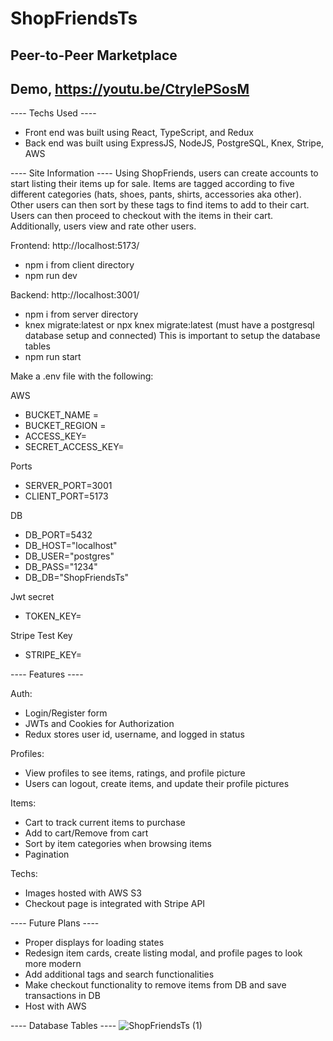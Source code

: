 # ShopFriendsTs

## Peer-to-Peer Marketplace

## Demo, https://youtu.be/CtrylePSosM

---- Techs Used ----
- Front end was built using React, TypeScript, and Redux
- Back end was built using ExpressJS, NodeJS, PostgreSQL, Knex, Stripe, AWS

---- Site Information ----
Using ShopFriends, users can create accounts to start listing their items up for sale. Items are tagged according to five different categories (hats, shoes, pants, shirts, accessories aka other). Other users can then sort by these tags to find items to add to their cart. Users can then proceed to checkout with the items in their cart. Additionally, users view and rate other users.

Frontend: http://localhost:5173/
- npm i from client directory
- npm run dev

Backend: http://localhost:3001/
- npm i from server directory
- knex migrate:latest or npx knex migrate:latest (must have a postgresql database setup and connected) This is important to setup the database tables
- npm run start

 Make a .env file with the following:
 
 AWS
 - BUCKET_NAME =
 - BUCKET_REGION =
 - ACCESS_KEY=
 - SECRET_ACCESS_KEY=

 Ports
 - SERVER_PORT=3001
 - CLIENT_PORT=5173

 DB
 - DB_PORT=5432
 - DB_HOST="localhost"
 - DB_USER="postgres"
 - DB_PASS="1234"
 - DB_DB="ShopFriendsTs"

 Jwt secret
 - TOKEN_KEY=
 
 Stripe Test Key
 - STRIPE_KEY=


---- Features ----

Auth:
- Login/Register form
- JWTs and Cookies for Authorization
- Redux stores user id, username, and logged in status

Profiles:
- View profiles to see items, ratings, and profile picture
- Users can logout, create items, and update their profile pictures

Items:
- Cart to track current items to purchase
- Add to cart/Remove from cart
- Sort by item categories when browsing items
- Pagination

Techs:
- Images hosted with AWS S3
- Checkout page is integrated with Stripe API

---- Future Plans ----
- Proper displays for loading states
- Redesign item cards, create listing modal, and profile pages to look more modern
- Add additional tags and search functionalities
- Make checkout functionality to remove items from DB and save transactions in DB
- Host with AWS

---- Database Tables ----
![ShopFriendsTs (1)](https://user-images.githubusercontent.com/59900510/230456682-391916a0-e249-46ba-8ee2-c16498addb8c.jpeg)




